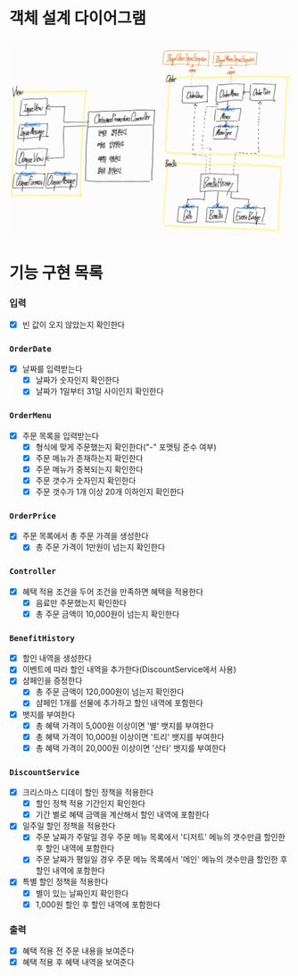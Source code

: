# 객체 설계 다이어그램
![img.png](img.png)

# 기능 구현 목록
### 입력
- [x] 빈 값이 오지 않았는지 확인한다
### `OrderDate`
- [x] 날짜를 입력받는다
  - [x] 날짜가 숫자인지 확인한다
  - [x] 날짜가 1일부터 31일 사이인지 확인한다
### `OrderMenu`
- [x] 주문 목록을 입력받는다
  - [x] 형식에 맞게 주문했는지 확인한다("-" 포맷팅 준수 여부)
  - [x] 주문 메뉴가 존재하는지 확인한다
  - [x] 주문 메뉴가 중복되는지 확인한다
  - [x] 주문 갯수가 숫자인지 확인한다
  - [x] 주문 갯수가 1개 이상 20개 이하인지 확인한다
### `OrderPrice`
- [x] 주문 목록에서 총 주문 가격을 생성한다
  - [x] 총 주문 가격이 1만원이 넘는지 확인한다
### `Controller`
- [x] 혜택 적용 조건을 두어 조건을 만족하면 혜택을 적용한다
  - [x] 음료만 주문했는지 확인한다 
  - [x] 총 주문 금액이 10,000원이 넘는지 확인한다
### `BenefitHistory`
- [x] 할인 내역을 생성한다
- [x] 이벤트에 따라 할인 내역을 추가한다(DiscountService에서 사용)
- [x] 샴페인을 증정한다
  - [x] 총 주문 금액이 120,000원이 넘는지 확인한다
  - [x] 샴페인 1개를 선물에 추가하고 할인 내역에 포함한다
- [x] 뱃지를 부여한다
  - [x] 총 혜택 가격이 5,000원 이상이면 '별' 뱃지를 부여한다
  - [x] 총 혜택 가격이 10,000원 이상이면 '트리' 뱃지를 부여한다
  - [x] 총 혜택 가격이 20,000원 이상이면 '산타' 뱃지를 부여한다
### `DiscountService`
- [x] 크리스마스 디데이 할인 정책을 적용한다
  - [x] 할인 정책 적용 기간인지 확인한다
  - [x] 기간 별로 혜택 금액을 계산해서 할인 내역에 포함한다
- [x] 일주일 할인 정책을 적용한다
  - [x] 주문 날짜가 주말일 경우 주문 메뉴 목록에서 '디저트' 메뉴의 갯수만큼 할인한 후 할인 내역에 포함한다
  - [x] 주문 날짜가 평일일 경우 주문 메뉴 목록에서 '메인' 메뉴의 갯수만큼 할인한 후 할인 내역에 포함한다
- [x] 특별 할인 정책을 적용한다
  - [x] 별이 있는 날짜인지 확인한다
  - [x] 1,000원 할인 후 할인 내역에 포함한다
### 출력
- [x] 혜택 적용 전 주문 내용을 보여준다
- [x] 혜택 적용 후 혜택 내역을 보여준다